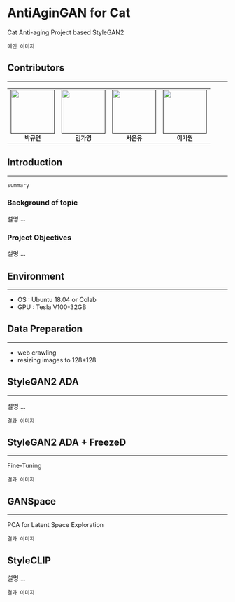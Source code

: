 # AntiAginGAN for Cat
Cat Anti-aging Project based StyleGAN2
```
메인 이미지
```
## Contributors
---
<table>
  <tr>
      <td align="center"><a href=""><img src="" width="100" height="100"><br /><sub><b>박규연</b></sub></td>
      <td align="center"><a href=""><img src="" width="100" height="100"><br /><sub><b>김가영</b></sub></td>
      <td align="center"><a href=""><img src="" width="100" height="100"><br /><sub><b>서은유</b></sub></td>
      <td align="center"><a href=""><img src="" width="100" height="100"><br /><sub><b>이기원</b></sub></td>
     </tr>
</table>

## Introduction
---
```
summary
```
### Background of topic
설명 ...
### Project Objectives
설명 ...

## Environment
---
- OS : Ubuntu 18.04 or Colab
- GPU : Tesla V100-32GB

## Data Preparation
---
- web crawling
- resizing images to 128*128

## StyleGAN2 ADA
---
설명 ...
```
결과 이미지
```

## StyleGAN2 ADA + FreezeD
---
Fine-Tuning
```
결과 이미지
```

## GANSpace
---
PCA for Latent Space Exploration
```
결과 이미지
```

## StyleCLIP
설명 ...
```
결과 이미지
```
